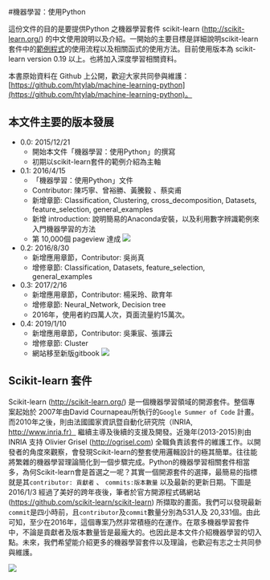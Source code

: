 #機器學習：使用Python

這份文件的目的是要提供Python 之機器學習套件 scikit-learn (http://scikit-learn.org/) 的中文使用說明以及介紹。一開始的主要目標是詳細說明scikit-learn套件中的[範例程式](http://scikit-learn.org/stable/auto_examples/index.html )的使用流程以及相關函式的使用方法。目前使用版本為 scikit-learn version 0.19 以上。也將加入深度學習相關資料。


本書原始資料在 Github 上公開，歡迎大家共同參與維護： [https://github.com/htylab/machine-learning-python](https://github.com/htylab/machine-learning-python)。

## 本文件主要的版本發展
* 0.0: 2015/12/21
    * 開始本文件「機器學習：使用Python」的撰寫
    * 初期以scikit-learn套件的範例介紹為主軸
* 0.1: 2016/4/15
    * 「機器學習：使用Python」文件
    *  Contributor: 陳巧寧、曾裕勝、黃騰毅 、蔡奕甫
    *  新增章節: Classification, Clustering, cross_decomposition, Datasets, feature_selection, general_examples
    *  新增 introduction: 說明簡易的Anaconda安裝，以及利用數字辨識範例來入門機器學習的方法
    *  第 10,000個 pageview 達成
![](images/pg10000.PNG)
* 0.2: 2016/8/30
    *  新增應用章節，Contributor: 吳尚真
    *  增修章節: Classification, Datasets, feature_selection, general_examples
* 0.3: 2017/2/16
    *  新增應用章節，Contributor: 楊采玲、歐育年
    *  增修章節: Neural_Network, Decision tree
    *  2016年，使用者約四萬人次，頁面流量約15萬次。
* 0.4: 2019/1/10
    *  新增應用章節，Contributor: 吳秉宸、張譯云
    *  增修章節: Cluster
    *  網站移至新版gitbook
![](images/2016year.PNG)
##  Scikit-learn 套件

Scikit-learn (http://scikit-learn.org/) 是一個機器學習領域的開源套件。整個專案起始於 2007年由David Cournapeau所執行的`Google Summer of Code` 計畫。而2010年之後，則由法國國家資訊暨自動化研究院（INRIA, http://www.inria.fr） 繼續主導及後續的支援及開發。近幾年(2013-2015)則由 INRIA 支持 Olivier Grisel (http://ogrisel.com) 全職負責該套件的維護工作。以開發者的角度來觀察，會發現Scikit-learn的整套使用邏輯設計的極其簡單。往往能將繁雜的機器學習理論簡化到一個步驟完成。Python的機器學習相關套件相當多，為何Scikit-learn會是首選之一呢？其實一個開源套件的選擇，最簡易的指標就是其`contributor: 貢獻者` 、 `commits:版本數量` 以及最新的更新日期。下圖是2016/1/3 經過了美好的跨年夜後，筆者於官方開源程式碼網站(https://github.com/scikit-learn/scikit-learn) 所擷取的畫面。我們可以發現最新`commit`是四小時前，且`contributor`及`commit`數量分別為531人及 20,331個。由此可知，至少在2016年，這個專案乃然非常積極的在運作。在眾多機器學習套件中，不論是貢獻者及版本數量皆是最龐大的。也因此是本文件介紹機器學習的切入點。未來，我們希望能介紹更多的機器學習套件以及理論，也歡迎有志之士共同參與維護。

![](images/sklearn_intro.PNG)
